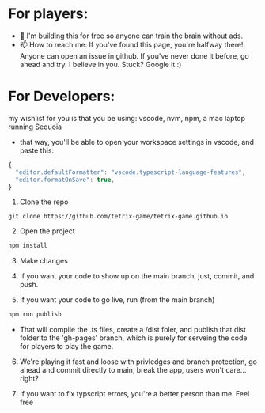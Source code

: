 
# For players:

- 🌱 I'm building this for free so anyone can train the brain without ads.
- 📫 How to reach me: If you've found this page, you're halfway there!. Anyone can open an issue in github. If you've never done it before, go ahead and try. I believe in you. Stuck? Google it :)

# For Developers:

my wishlist for you is that you be using: vscode, nvm, npm, a mac laptop running Sequoia
- that way, you'll be able to open your workspace settings in vscode, and paste this:
```javascript
{
  "editor.defaultFormatter": "vscode.typescript-language-features",
  "editor.formatOnSave": true,
}
```

1. Clone the repo
```javasctipt
git clone https://github.com/tetrix-game/tetrix-game.github.io
```
2. Open the project
```javascript
npm install
```

3. Make changes

4. If you want your code to show up on the main branch, just, commit, and push.

5. If you want your code to go live, run (from the main branch)
```javascript
npm run publish
```
- That will compile the .ts files, create a /dist foler, and publish that dist folder to the 'gh-pages' branch, which is purely for serveing the code for players to play the game.

6. We're playing it fast and loose with privledges and branch protection, go ahead and commit directly to main, break the app, users won't care... right?

7. If you want to fix typscript errors, you're a better person than me. Feel free